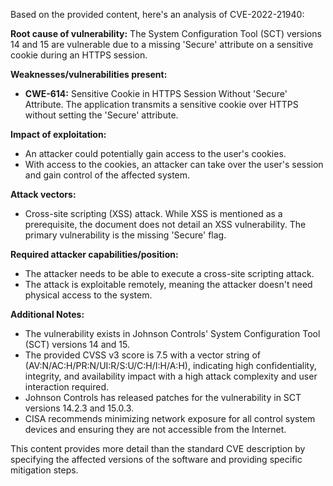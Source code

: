Based on the provided content, here's an analysis of CVE-2022-21940:

**Root cause of vulnerability:** The System Configuration Tool (SCT) versions 14 and 15 are vulnerable due to a missing 'Secure' attribute on a sensitive cookie during an HTTPS session.

**Weaknesses/vulnerabilities present:**
  * **CWE-614:** Sensitive Cookie in HTTPS Session Without 'Secure' Attribute. The application transmits a sensitive cookie over HTTPS without setting the 'Secure' attribute.

**Impact of exploitation:**
   * An attacker could potentially gain access to the user's cookies.
   * With access to the cookies, an attacker can take over the user's session and gain control of the affected system.

**Attack vectors:**
   * Cross-site scripting (XSS) attack. While XSS is mentioned as a prerequisite, the document does not detail an XSS vulnerability.  The primary vulnerability is the missing 'Secure' flag.

**Required attacker capabilities/position:**
   * The attacker needs to be able to execute a cross-site scripting attack.
   * The attack is exploitable remotely, meaning the attacker doesn't need physical access to the system.

**Additional Notes:**

*   The vulnerability exists in Johnson Controls' System Configuration Tool (SCT) versions 14 and 15.
*   The provided CVSS v3 score is 7.5 with a vector string of (AV:N/AC:H/PR:N/UI:R/S:U/C:H/I:H/A:H), indicating high confidentiality, integrity, and availability impact with a high attack complexity and user interaction required.
*   Johnson Controls has released patches for the vulnerability in SCT versions 14.2.3 and 15.0.3.
*   CISA recommends minimizing network exposure for all control system devices and ensuring they are not accessible from the Internet.

This content provides more detail than the standard CVE description by specifying the affected versions of the software and providing specific mitigation steps.